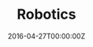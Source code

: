 ---
title: Robotics
summary: Lorem ipsum dolor sit amet consectetur adipisicing elit. Magnam, eius.
tags:
- Robotics
date: "2016-04-27T00:00:00Z"
draft: true


# Optional external URL for project (replaces project detail page).
external_link: 

image:
  caption: Photo by Toa Heftiba on Unsplash
  focal_point: Smart
---